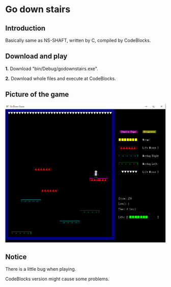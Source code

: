 # Go down stairs

## Introduction

Basically same as NS-SHAFT, written by C, compiled by CodeBlocks.

## Download and play

**1.** Download "bin/Debug/godownstairs.exe".

**2.** Download whole files and execute at CodeBlocks.

## Picture of the game
![picture](https://github.com/teng2023/go-down-stairs/blob/main/picture.png)

## Notice

There is a little bug when playing.

CodeBlocks version might cause some problems.

